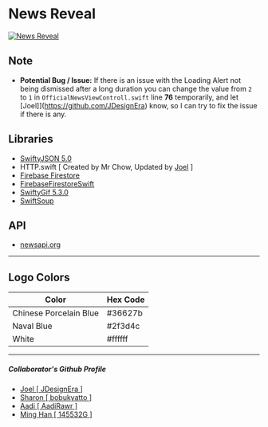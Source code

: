 # News Reveal
[![News Reveal](https://github.com/bobukyatto/T4_NewsApp/blob/master/NewsApp/Assets.xcassets/AppIcon.appiconset/40-1.png)](https://github.com/bobukyatto/T4_NewsApp)

## Note
* **Potential Bug / Issue:** If there is an issue with the Loading Alert not being dismissed after a long duration you can change the value from `2` to `1` in `OfficialNewsViewControll.swift` line **76** temporarily, and let [Joel]](https://github.com/JDesignEra) know, so I can try to fix the issue if there is any.

## Libraries
* [SwiftyJSON 5.0](https://github.com/SwiftyJSON/SwiftyJSON)
* HTTP.swift [ Created by Mr Chow, Updated by [Joel](https://github.com/JDesignEra) ]
* [Firebase Firestore](https://cocoapods.org/pods/FirebaseFirestore)
* [FirebaseFirestoreSwift](https://cocoapods.org/pods/FirebaseFirestoreSwift)
* [SwiftyGif 5.3.0](https://github.com/kirualex/SwiftyGif)
* [SwiftSoup](https://cocoapods.org/pods/SwiftSoup)

## API
* [newsapi.org](https://newsapi.org/)

***

## Logo Colors
| Color | Hex Code |
|--------|-------------|
| Chinese Porcelain Blue | #36627b |
| Naval Blue | #2f3d4c |
| White | #ffffff |

***

##### Collaborator's Github Profile
* [Joel [ JDesignEra ]](https://github.com/JDesignEra)
* [Sharon [ bobukyatto ]](https://github.com/bobukyatto)
* [Aadi [ AadiRawr ]](https://github.com/AadiRawr)
* [Ming Han [ 145532G ]](https://github.com/145532G)
